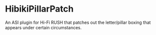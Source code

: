 # HibikiPillarPatch
An ASI plugin for Hi-Fi RUSH that patches out the letter/pillar boxing that appears under certain circumstances.
